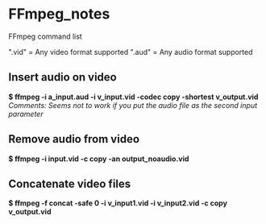 # FFmpeg_notes
FFmpeg command list

".vid" = Any video format supported
".aud" = Any audio format supported

## Insert audio on video
**$ ffmpeg -i a_input.aud -i v_input.vid -codec copy -shortest v_output.vid**
_Comments: Seems not to work if you put the audio file as the second input parameter_

## Remove audio from video
**$ ffmpeg -i input.vid -c copy -an output_noaudio.vid**

## Concatenate video files
**$ ffmpeg -f concat -safe 0 -i v_input1.vid -i v_input2.vid -c copy v_output.vid**
